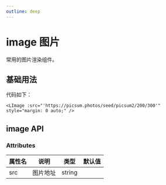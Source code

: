 ```yaml
---
outline: deep
---
```


# image 图片

常用的图片渲染组件。

## 基础用法

<LImage :src="'https://picsum.photos/seed/picsum2/200/300'" style="margin: 0 auto;" />

代码如下： 
```vue
<LImage :src="'https://picsum.photos/seed/picsum2/200/300'" style="margin: 0 auto;" />
```

## image API

### Attributes


| 属性名          | 说明     | 类型     | 默认值 |
|--------------|--------|--------|-----|
| src          | 图片地址   | string |     |

